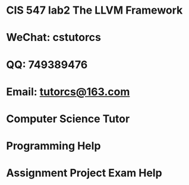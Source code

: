 # CIS 547 lab2 The LLVM Framework
# WeChat: cstutorcs

# QQ: 749389476

# Email: tutorcs@163.com

# Computer Science Tutor

# Programming Help

# Assignment Project Exam Help
